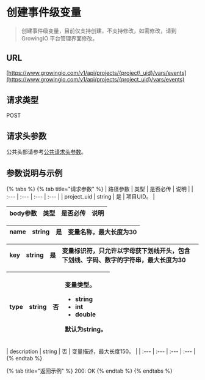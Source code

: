 # 创建事件级变量

> 创建事件级变量，目前仅支持创建，不支持修改，如需修改，请到 GrowingIO 平台管理界面修改。

## URL

[https://www.growingio.com/v1/api/projects/{project\_uid}/vars/events](https://www.growingio.com/v1/api/projects/{project_uid}/vars/events)

## 请求类型

POST

## 请求头参数

公共头部请参考[公共请求头参数](../authenticate.md)。

## 参数说明与示例

{% tabs %}
{% tab title="请求参数" %}
| 路径参数 | 类型 | 是否必传 | 说明 |
| :--- | :--- | :--- | :--- |
| project\_uid | string | 是 | 项目UID。 |

| body参数 | 类型 | 是否必传 | 说明 |
| :--- | :--- | :--- | :--- |


| name | string | 是 | 变量名称，最大长度为30 |
| :--- | :--- | :--- | :--- |


| key | string | 是 | 变量标识符，只允许以字母获下划线开头，包含下划线、字码、数字的字符串，最大长度为30 |
| :--- | :--- | :--- | :--- |


<table>
  <thead>
    <tr>
      <th style="text-align:left">type</th>
      <th style="text-align:left">string</th>
      <th style="text-align:left">&#x5426;</th>
      <th style="text-align:left">
        <p>&#x53D8;&#x91CF;&#x7C7B;&#x578B;&#x3002;</p>
        <ul>
          <li>string</li>
          <li>int</li>
          <li>double</li>
        </ul>
        <p>&#x9ED8;&#x8BA4;&#x4E3A;string&#x3002;</p>
      </th>
    </tr>
  </thead>
  <tbody></tbody>
</table>| description | string | 否 | 变量描述，最大长度150。 |
| :--- | :--- | :--- | :--- |
{% endtab %}

{% tab title="返回示例" %}
200: OK
{% endtab %}
{% endtabs %}

